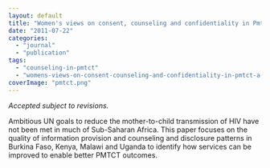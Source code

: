 ```yaml
---
layout: default
title: "Women's views on consent, counseling and confidentiality in Pmtct: a mixed-methods study in four African countries"
date: "2011-07-22"
categories:
  - "journal"
  - "publication"
tags:
  - "counseling-in-pmtct"
  - "womens-views-on-consent-counseling-and-confidentiality-in-pmtct-a-mixed-methods-study-in-four-african-countries"
coverImage: "pmtct.png"
---
```


_Accepted subject to revisions._

Ambitious UN goals to reduce the mother-to-child transmission of HIV have not been met in much of Sub-Saharan Africa. This paper focuses on the quality of information provision and counseling and disclosure patterns in Burkina Faso, Kenya, Malawi and Uganda to identify how services can be improved to enable better PMTCT outcomes.
